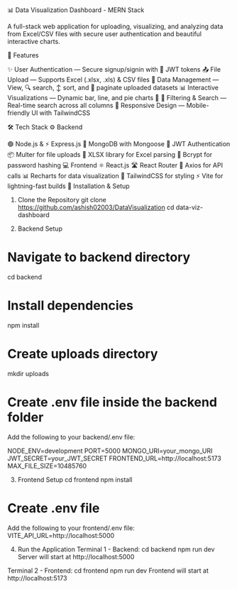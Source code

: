 📊 Data Visualization Dashboard - MERN Stack

A full-stack web application for uploading, visualizing, and analyzing data from Excel/CSV files with secure user authentication and beautiful interactive charts.

🚀 Features

✨ User Authentication — Secure signup/signin with 🔐 JWT tokens
📤 File Upload — Supports Excel (.xlsx, .xls) & CSV files
📁 Data Management — View, 🔍 search, ↕️ sort, and 📑 paginate uploaded datasets
📊 Interactive Visualizations — Dynamic bar, line, and pie charts 🥧
🔎 Filtering & Search — Real-time search across all columns
📱 Responsive Design — Mobile-friendly UI with TailwindCSS

🛠️ Tech Stack
⚙️ Backend

🟢 Node.js & ⚡ Express.js
🍃 MongoDB with Mongoose
🔐 JWT Authentication
📦 Multer for file uploads
📘 XLSX library for Excel parsing
🧂 Bcrypt for password hashing
💻 Frontend
⚛️ React.js 
🛣️ React Router 
🔗 Axios for API calls
📊 Recharts for data visualization
🎨 TailwindCSS for styling
⚡ Vite for lightning-fast builds
🔧 Installation & Setup

1. Clone the Repository
git clone https://github.com/ashish02003/DataVisualization
cd data-viz-dashboard

2. Backend Setup
  # Navigate to backend directory
cd backend

# Install dependencies
npm install

# Create uploads directory 
mkdir uploads

# Create .env file inside the backend folder

Add the following to your backend/.env file:

NODE_ENV=development
PORT=5000
MONGO_URI=your_mongo_URI
JWT_SECRET=your_JWT_SECRET
FRONTEND_URL=http://localhost:5173
MAX_FILE_SIZE=10485760

3. Frontend Setup
cd frontend
npm install
# Create .env file
Add the following to your frontend/.env file:
VITE_API_URL=http://localhost:5000

4. Run the Application
Terminal 1 - Backend:
cd backend
npm run dev
Server will start at http://localhost:5000

Terminal 2 - Frontend:
cd frontend
npm run dev
Frontend will start at http://localhost:5173